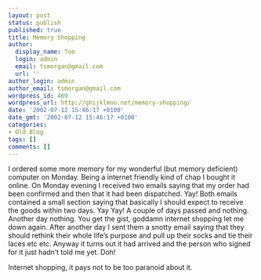 ```yaml
---
layout: post
status: publish
published: true
title: Memory Shopping
author:
  display_name: Tom
  login: admin
  email: tsmorgan@gmail.com
  url: ''
author_login: admin
author_email: tsmorgan@gmail.com
wordpress_id: 469
wordpress_url: http://ghijklmno.net/memory-shopping/
date: '2002-07-12 15:46:17 +0100'
date_gmt: '2002-07-12 15:46:17 +0100'
categories:
- Old Blog
tags: []
comments: []
---
```

<!-- more -->

<p>I ordered some more memory for my wonderful (but memory deficient) computer on Monday. Being a internet friendly kind of chap I bought it online. On Monday evening I received two emails saying that my order had been confirmed and then that it had been dispatched. Yay! Both emails contained a small section saying that basically I should expect to receive the goods within two days. Yay Yay! A couple of days passed and nothing. Another day nothing. You get the gist, goddamn internet shopping let me down again. After another day I sent them a snotty email saying that they should rethink their whole life&#8217;s purpose and pull up their socks and tie their laces etc etc. Anyway it turns out it had arrived and the person who signed for it just hadn&#8217;t told me yet. Doh!</p>

<p>Internet shopping, it pays not to be too paranoid about it.</p>

